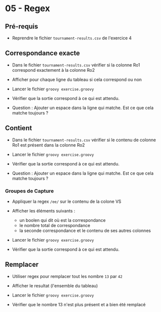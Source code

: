# 05 - Regex

## Pré-requis

* Reprendre le fichier `tournament-results.csv` de l'exercice 4

## Correspondance exacte

* Dans le fichier `tournament-results.csv` vérifier si la colonne Ro1 correspond  exactement à la colonne Ro2
* Afficher pour chaque ligne du tableau si cela correspond ou non

* Lancer le fichier `groovy exercise.groovy`
* Vérifier que la sortie correspond à ce qui est attendu.
* Question : Ajouter un espace dans la ligne qui matche. Est ce que cela matche toujours ?


## Contient

* Dans le fichier `tournament-results.csv` vérifier si le contenu de colonne Ro1 est présent dans la colonne Ro2

* Lancer le fichier `groovy exercise.groovy`
* Vérifier que la sortie correspond à ce qui est attendu.
* Question : Ajouter un espace dans la ligne qui matche. Est ce que cela matche toujours ?


### Groupes de Capture

* Appliquer la regex `/ee/` sur le contenu de la colone VS
* Afficher les éléments suivants :
    * un boolen qui dit où est la correspondance
    * le nombre total de correspondance
    * la seconde correspondance et le contenu de ses autres colonnes

* Lancer le fichier `groovy exercise.groovy`
* Vérifier que la sortie correspond à ce qui est attendu.

## Remplacer

* Utiliser regex pour remplacer tout les nombre `13` par `42` 
* Afficher le resultat (l'ensemble du tableau)

* Lancer le fichier `groovy exercise.groovy`
* Vérifier que le nombre 13 n'est plus présent et a bien été remplacé

